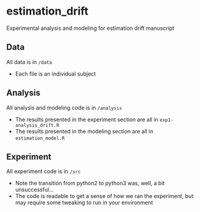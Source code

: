 # estimation_drift
Experimental analysis and modeling for estimation drift manuscript

## Data
All data is in `/data`
- Each file is an individual subject

## Analysis
All analysis and modeling code is in `/analysis`
- The results presented in the experiment section are all in `exp1-analysis_drift.R`
- The results presented in the modeling section are all in `estimation_model.R`

## Experiment
All experiment code is in `/src`
- Note the transition from python2 to python3 was, well, a bit unsuccessful... 
- The code is readable to get a sense of how we ran the experiment, but may require some tweaking to run in your environment
